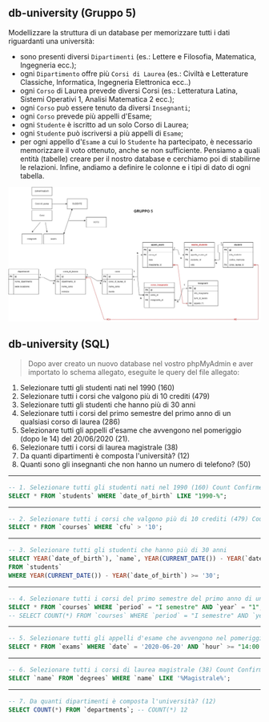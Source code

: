 ## db-university (Gruppo 5)

Modellizzare la struttura di un database per memorizzare tutti i dati riguardanti una università:

- sono presenti diversi `Dipartimenti` (es.: Lettere e Filosofia, Matematica, Ingegneria ecc.);
- ogni `Dipartimento` offre più `Corsi di Laurea` (es.: Civiltà e Letterature Classiche, Informatica, Ingegneria Elettronica ecc..)
- ogni `Corso` di Laurea prevede diversi Corsi (es.: Letteratura Latina, Sistemi Operativi 1, Analisi Matematica 2 ecc.);
- ogni `Corso` può essere tenuto da diversi `Insegnanti`;
- ogni `Corso` prevede più appelli d'Esame;
- ogni `Studente` è iscritto ad un solo Corso di Laurea;
- ogni `Studente` può iscriversi a più appelli di `Esame`;
- per ogni appello d'`Esame` a cui lo `Studente` ha partecipato, è necessario memorizzare il voto ottenuto, anche se non sufficiente.
  Pensiamo a quali entità (tabelle) creare per il nostro database e cerchiamo poi di stabilirne le relazioni. Infine, andiamo a definire le colonne e i tipi di dato di ogni tabella.

![image](./db-university.jpg)

## db-university (SQL)

> Dopo aver creato un nuovo database nel vostro phpMyAdmin e aver importato lo schema allegato, eseguite le query del file allegato:

1. Selezionare tutti gli studenti nati nel 1990 (160)
2. Selezionare tutti i corsi che valgono più di 10 crediti (479)
3. Selezionare tutti gli studenti che hanno più di 30 anni
4. Selezionare tutti i corsi del primo semestre del primo anno di un qualsiasi corso di
   laurea (286)
5. Selezionare tutti gli appelli d'esame che avvengono nel pomeriggio (dopo le 14) del 20/06/2020 (21).
6. Selezionare tutti i corsi di laurea magistrale (38)
7. Da quanti dipartimenti è composta l'università? (12)
8. Quanti sono gli insegnanti che non hanno un numero di telefono? (50)

<hr>

```sql
-- 1. Selezionare tutti gli studenti nati nel 1990 (160) Count Confirmed
SELECT * FROM `students` WHERE `date_of_birth` LIKE "1990-%";
```

<hr>

```sql
-- 2. Selezionare tutti i corsi che valgono più di 10 crediti (479) Count Confirmed
SELECT * FROM `courses` WHERE `cfu` > '10';
```

<hr>

```sql
-- 3. Selezionare tutti gli studenti che hanno più di 30 anni
SELECT YEAR(`date_of_birth`), `name`, YEAR(CURRENT_DATE()) - YEAR(`date_of_birth`) AS 'Anni'
FROM `students`
WHERE YEAR(CURRENT_DATE()) - YEAR(`date_of_birth`) >= '30';
```

<hr>

```sql
-- 4. Selezionare tutti i corsi del primo semestre del primo anno di un qualsiasi corso di laurea (286)
SELECT * FROM `courses` WHERE `period` = "I semestre" AND `year` = "1";
-- SELECT COUNT(*) FROM `courses` WHERE `period` = "I semestre" AND `year` = "1"; = COUNT(*)286.
```

<hr>

```sql
-- 5. Selezionare tutti gli appelli d'esame che avvengono nel pomeriggio (dopo le 14) del 20/06/2020 (21). Count Confirmed (21)
SELECT * FROM `exams` WHERE `date` = '2020-06-20' AND `hour` >= "14:00:00";
```

<hr>

```sql
-- 6. Selezionare tutti i corsi di laurea magistrale (38) Count Confirmed (38)
SELECT `name` FROM `degrees` WHERE `name` LIKE '%Magistrale%';
```

<hr>

```sql
-- 7. Da quanti dipartimenti è composta l'università? (12)
SELECT COUNT(*) FROM `departments`; -- COUNT(*) 12
```
